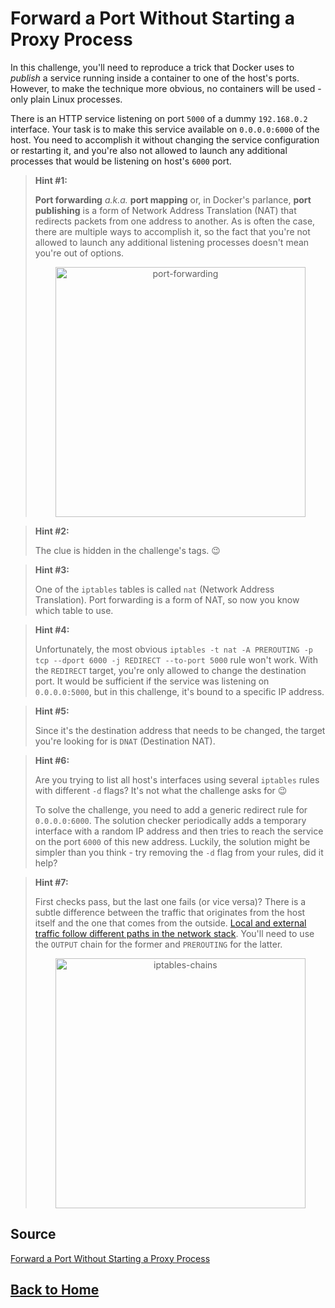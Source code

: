 # **Forward a Port Without Starting a Proxy Process**

In this challenge, you'll need to reproduce a trick that Docker uses to *publish* a service running inside a container to one of the host's ports. However, to make the technique more obvious, no containers will be used - only plain Linux processes.

There is an HTTP service listening on port ``5000`` of a dummy ``192.168.0.2`` interface. Your task is to make this service available on ``0.0.0.0:6000`` of the host. You need to accomplish it without changing the service configuration or restarting it, and you're also not allowed to launch any additional processes that would be listening on host's ``6000`` port.

> **Hint #1:**
> 
> **Port forwarding** *a.k.a.* **port mapping** or, in Docker's parlance, **port publishing** is a form of Network Address Translation (NAT) that redirects packets from one address to another. As is often the case, there are multiple ways to accomplish it, so the fact that you're not allowed to launch any additional listening processes doesn't mean you're out of options.
> <p align="center"> <img src="https://labs.iximiuz.com/content/files/challenges/port-forwarding-without-proxy/__static__/port-forwarding.png" width="400" alt="port-forwarding" > </p>

> **Hint #2:**
> 
> The clue is hidden in the challenge's tags. 😉

> **Hint #3:**
>
> One of the ``iptables`` tables is called ``nat`` (Network Address Translation). Port forwarding is a form of NAT, so now you know which table to use.

> **Hint #4:**
>
> Unfortunately, the most obvious ``iptables -t nat -A PREROUTING -p tcp --dport 6000 -j REDIRECT --to-port 5000`` rule won't work. With the ``REDIRECT`` target, you're only allowed to change the destination port. It would be sufficient if the service was listening on ``0.0.0.0:5000``, but in this challenge, it's bound to a specific IP address.

> **Hint #5:**
>
> Since it's the destination address that needs to be changed, the target you're looking for is ``DNAT`` (Destination NAT).

> **Hint #6:**
>
> Are you trying to list all host's interfaces using several ``iptables`` rules with different ``-d`` flags? It's not what the challenge asks for 😉
>
> To solve the challenge, you need to add a generic redirect rule for ``0.0.0.0:6000``. The solution checker periodically adds a temporary interface with a random IP address and then tries to reach the service on the port ``6000`` of this new address. Luckily, the solution might be simpler than you think - try removing the ``-d`` flag from your rules, did it help?

> **Hint #7:**
>
> First checks pass, but the last one fails (or vice versa)? There is a subtle difference between the traffic that originates from the host itself and the one that comes from the outside. [Local and external traffic follow different paths in the network stack](https://iximiuz.com/en/posts/laymans-iptables-101/). You'll need to use the ``OUTPUT`` chain for the former and ``PREROUTING`` for the latter.
> <p align="center"> <img src="https://labs.iximiuz.com/content/files/challenges/port-forwarding-without-proxy/__static__/iptables-chains.png" width="400" alt="iptables-chains" > </p>

## **Source**

[Forward a Port Without Starting a Proxy Process](https://labs.iximiuz.com/challenges/port-forwarding-without-proxy)

## **[Back to Home](../../)**
